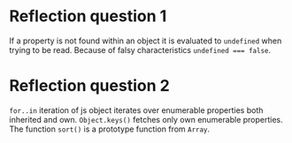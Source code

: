 # Reflection question 1
If a property is not found within an object it is evaluated to `undefined` 
when trying to be read. Because of falsy characteristics `undefined === false`. 

# Reflection question 2
`for..in` iteration of js object iterates over enumerable properties both inherited and own.
`Object.keys()` fetches only own enumerable properties. The function `sort()` is a prototype
function from `Array`. 
